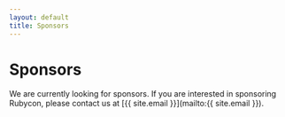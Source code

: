 ```yaml
---
layout: default
title: Sponsors
---
```


# Sponsors

We are currently looking for sponsors. If you are interested in sponsoring Rubycon, please contact us at [{{ site.email }}](mailto:{{ site.email }}).
